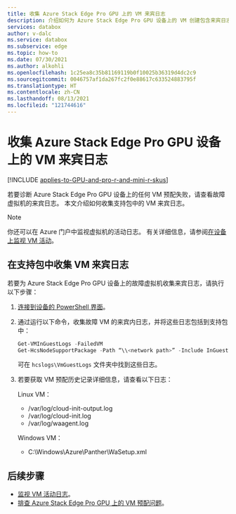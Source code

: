```yaml
---
title: 收集 Azure Stack Edge Pro GPU 上的 VM 来宾日志
description: 介绍如何为 Azure Stack Edge Pro GPU 设备上的 VM 创建包含来宾日志的支持包。
services: databox
author: v-dalc
ms.service: databox
ms.subservice: edge
ms.topic: how-to
ms.date: 07/30/2021
ms.author: alkohli
ms.openlocfilehash: 1c25ea8c35b81169119b0f10025b36319d4dc2c9
ms.sourcegitcommit: 0046757af1da267fc2f0e88617c633524883795f
ms.translationtype: HT
ms.contentlocale: zh-CN
ms.lasthandoff: 08/13/2021
ms.locfileid: "121744616"
---
```

# <a name="collect-vm-guest-logs-on-an-azure-stack-edge-pro-gpu-device"></a>收集 Azure Stack Edge Pro GPU 设备上的 VM 来宾日志

[!INCLUDE [applies-to-GPU-and-pro-r-and-mini-r-skus](../../includes/azure-stack-edge-applies-to-gpu-pro-r-mini-r-sku.md)]

若要诊断 Azure Stack Edge Pro GPU 设备上的任何 VM 预配失败，请查看故障虚拟机的来宾日志。 本文介绍如何收集支持包中的 VM 来宾日志。

> [!NOTE]
> 你还可以在 Azure 门户中监视虚拟机的活动日志。 有关详细信息，请参阅[在设备上监视 VM 活动](azure-stack-edge-gpu-monitor-virtual-machine-activity.md)。


## <a name="collect-vm-guest-logs-in-support-package"></a>在支持包中收集 VM 来宾日志

若要为 Azure Stack Edge Pro GPU 设备上的故障虚拟机收集来宾日志，请执行以下步骤：

1. [连接到设备的 PowerShell 界面](azure-stack-edge-gpu-connect-powershell-interface.md#connect-to-the-powershell-interface)。

2. 通过运行以下命令，收集故障 VM 的来宾内日志，并将这些日志包括到支持包中：

   ```powershell
   Get-VMInGuestLogs -FailedVM
   Get-HcsNodeSupportPackage -Path “\\<network path>” -Include InGuestVMLogFiles -Credential “domain_name\user”
   ```

   可在 `hcslogs\VmGuestLogs` 文件夹中找到这些日志。

3. 若要获取 VM 预配历史记录详细信息，请查看以下日志：

   Linux VM：
   - /var/log/cloud-init-output.log
   - /var/log/cloud-init.log
   - /var/log/waagent.log

   Windows VM：
   - C:\Windows\Azure\Panther\WaSetup.xml

## <a name="next-steps"></a>后续步骤

- [监视 VM 活动日志](azure-stack-edge-gpu-monitor-virtual-machine-activity.md)。
- [排查 Azure Stack Edge Pro GPU 上的 VM 预配问题](azure-stack-edge-gpu-troubleshoot-virtual-machine-provisioning.md)。